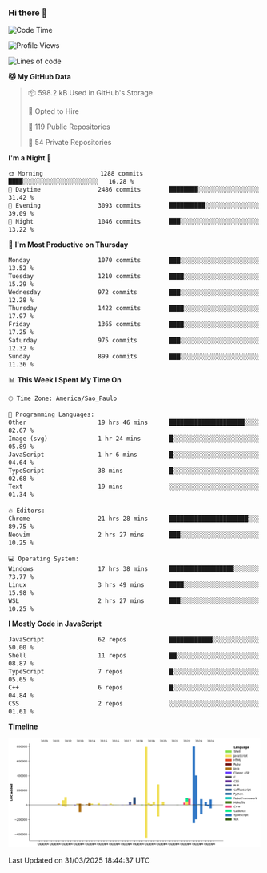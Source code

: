 ### Hi there 👋

<!--START_SECTION:waka-->
![Code Time](http://img.shields.io/badge/Code%20Time-7%2C019%20hrs%2025%20mins-blue)

![Profile Views](http://img.shields.io/badge/Profile%20Views-0-blue)

![Lines of code](https://img.shields.io/badge/From%20Hello%20World%20I%27ve%20Written-3.3%20million%20lines%20of%20code-blue)

**🐱 My GitHub Data** 

> 📦 598.2 kB Used in GitHub's Storage 
 > 
> 💼 Opted to Hire
 > 
> 📜 119 Public Repositories 
 > 
> 🔑 54 Private Repositories 
 > 
**I'm a Night 🦉** 

```text
🌞 Morning                1288 commits        ████░░░░░░░░░░░░░░░░░░░░░   16.28 % 
🌆 Daytime                2486 commits        ████████░░░░░░░░░░░░░░░░░   31.42 % 
🌃 Evening                3093 commits        ██████████░░░░░░░░░░░░░░░   39.09 % 
🌙 Night                  1046 commits        ███░░░░░░░░░░░░░░░░░░░░░░   13.22 % 
```
📅 **I'm Most Productive on Thursday** 

```text
Monday                   1070 commits        ███░░░░░░░░░░░░░░░░░░░░░░   13.52 % 
Tuesday                  1210 commits        ████░░░░░░░░░░░░░░░░░░░░░   15.29 % 
Wednesday                972 commits         ███░░░░░░░░░░░░░░░░░░░░░░   12.28 % 
Thursday                 1422 commits        ████░░░░░░░░░░░░░░░░░░░░░   17.97 % 
Friday                   1365 commits        ████░░░░░░░░░░░░░░░░░░░░░   17.25 % 
Saturday                 975 commits         ███░░░░░░░░░░░░░░░░░░░░░░   12.32 % 
Sunday                   899 commits         ███░░░░░░░░░░░░░░░░░░░░░░   11.36 % 
```


📊 **This Week I Spent My Time On** 

```text
🕑︎ Time Zone: America/Sao_Paulo

💬 Programming Languages: 
Other                    19 hrs 46 mins      █████████████████████░░░░   82.67 % 
Image (svg)              1 hr 24 mins        █░░░░░░░░░░░░░░░░░░░░░░░░   05.89 % 
JavaScript               1 hr 6 mins         █░░░░░░░░░░░░░░░░░░░░░░░░   04.64 % 
TypeScript               38 mins             █░░░░░░░░░░░░░░░░░░░░░░░░   02.68 % 
Text                     19 mins             ░░░░░░░░░░░░░░░░░░░░░░░░░   01.34 % 

🔥 Editors: 
Chrome                   21 hrs 28 mins      ██████████████████████░░░   89.75 % 
Neovim                   2 hrs 27 mins       ███░░░░░░░░░░░░░░░░░░░░░░   10.25 % 

💻 Operating System: 
Windows                  17 hrs 38 mins      ██████████████████░░░░░░░   73.77 % 
Linux                    3 hrs 49 mins       ████░░░░░░░░░░░░░░░░░░░░░   15.98 % 
WSL                      2 hrs 27 mins       ███░░░░░░░░░░░░░░░░░░░░░░   10.25 % 
```

**I Mostly Code in JavaScript** 

```text
JavaScript               62 repos            ████████████░░░░░░░░░░░░░   50.00 % 
Shell                    11 repos            ██░░░░░░░░░░░░░░░░░░░░░░░   08.87 % 
TypeScript               7 repos             █░░░░░░░░░░░░░░░░░░░░░░░░   05.65 % 
C++                      6 repos             █░░░░░░░░░░░░░░░░░░░░░░░░   04.84 % 
CSS                      2 repos             ░░░░░░░░░░░░░░░░░░░░░░░░░   01.61 % 
```



**Timeline**

![Lines of Code chart](https://raw.githubusercontent.com/jampow/jampow/master/assets/bar_graph.png)


 Last Updated on 31/03/2025 18:44:37 UTC
<!--END_SECTION:waka-->
